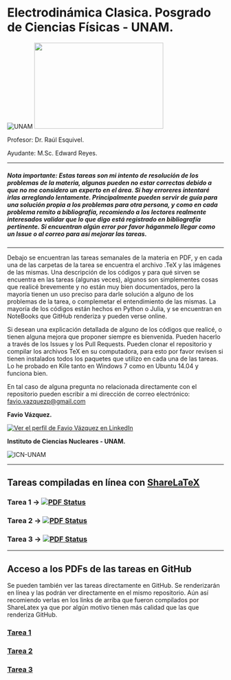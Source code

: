 # Electrodinámica Clasica. Posgrado de Ciencias Físicas - UNAM.

![UNAM](https://elielirangel.files.wordpress.com/2012/08/nt_p2.jpg) 
<img src="http://www.posgrado.fisica.unam.mx/sites/default/files/pcf-blue.gif" width="300" height="200" />

Profesor: Dr. Raúl Esquivel.

Ayudante: M.Sc. Edward Reyes.

--------

##### **Nota importante**: Estas tareas son mi intento de resolución de los problemas de la materia, algunas pueden no estar correctas debido a que no me considero un experto en el área. Si hay erroreres intentaré irlas arreglando lentamente. Principalmente pueden servir de guía para una solución propia a los problemas para otra persona, y como en cada problema remito a bibliografía, recomiendo a los lectores realmente interesados validar que lo que digo está registrado en bibliografía pertinente. Si encuentran algún error por favor háganmelo llegar como un Issue o al correo para así mejorar las tareas.

---------

Debajo se encuentran las tareas semanales de la materia en PDF, y en cada una de las carpetas de la tarea se encuentra el archivo .TeX y las imágenes de las mismas. Una descripción de los códigos y para qué sirven se encuentra en las tareas (algunas veces), algunos son simplementes cosas que realicé brevemente y no están muy bien documentados, pero la mayoría tienen un uso preciso para darle solución a alguno de los problemas de la tarea, o complemetar el entendimiento de las mismas. La mayoría de los códigos están hechos en Python o Julia, y se encuentran en NoteBooks que GitHub renderiza y pueden verse online. 

Si desean una explicación detallada de alguno de los códigos que realicé, o tienen alguna mejora que proponer siempre es bienvenida. Pueden hacerlo a través de los Issues y los Pull Requests. Pueden clonar el repositorio y compilar los archivos TeX en su computadora, para esto por favor revisen si tienen instalados todos los paquetes que utilizo en cada una de las tareas. Lo he probado en Kile tanto en Windows 7 como en Ubuntu 14.04 y funciona bien. 

En tal caso de alguna pregunta no relacionada directamente con el repositorio pueden escribir a mi dirección de correo electrónico: favio.vazquezp@gmail.com

**Favio Vázquez.**

[![Ver el perfil de Favio Vázquez en LinkedIn](https://static.licdn.com/scds/common/u/img/webpromo/btn_viewmy_160x33_es_ES.png)](https://www.linkedin.com/in/faviovazquez)

**Instituto de Ciencias Nucleares - UNAM.**

![ICN-UNAM](http://sigi.nucleares.unam.mx/sgiicn/images/icn_logo_small.png)

-------

## Tareas compiladas en línea con [ShareLaTeX](https://www.sharelatex.com/)

### Tarea 1 &#8594; [![PDF Status](https://www.sharelatex.com/github/repos/FavioVazquez/Electrodinamica-Clasica-PCF/builds/latest/badge.svg)](https://www.sharelatex.com/github/repos/FavioVazquez/Electrodinamica-Clasica-PCF/builds/0fade0f617c05ba6ae41037679b1672f91bdfaea/raw/output.pdf)

### Tarea 2 &#8594; [![PDF Status](https://www.sharelatex.com/github/repos/FavioVazquez/Electrodinamica-Clasica-PCF/builds/latest/badge.svg)](https://www.sharelatex.com/github/repos/FavioVazquez/Electrodinamica-Clasica-PCF/builds/8d34203a71176734723be556fb3572d8587cfa6c/raw/output.pdf)

### Tarea 3 &#8594; [![PDF Status](https://www.sharelatex.com/github/repos/FavioVazquez/Electrodinamica-Clasica-PCF/builds/latest/badge.svg)](https://www.sharelatex.com/github/repos/FavioVazquez/Electrodinamica-Clasica-PCF/builds/4f28f13ad6e94ac3fbdfb6ae60505e9496155647/raw/output.pdf)

---------

## **Acceso a los PDFs de las tareas en GitHub**

Se pueden también ver las tareas directamente en GitHub. Se renderizarán en línea y las podrán ver directamente en el mismo repositorio. Aún así recomiendo verlas en los links de arriba que fueron compilados por ShareLatex ya que por algún motivo tienen más calidad que las que renderiza GitHub.

### [Tarea 1](https://github.com/FavioVazquez/Electrodinamica-Clasica-PCF/blob/master/Tarea1/Tarea1.pdf)
### [Tarea 2](https://github.com/FavioVazquez/Electrodinamica-Clasica-PCF/blob/master/Tarea2/Tarea2.pdf)
### [Tarea 3](https://github.com/FavioVazquez/Electrodinamica-Clasica-PCF/blob/master/Tarea3/Tarea3.pdf)
